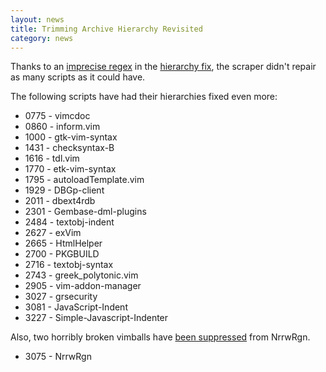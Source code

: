 ```yaml
---
layout: news
title: Trimming Archive Hierarchy Revisited
category: news
---
```


Thanks to an
[imprecise regex](https://github.com/vim-scripts/vim-scraper/commit/f90f0f791d365da3176b7dd9d2b518987b57dfa6)
in the
[hierarchy fix](/news/2010/11/13/remove-needless-dirs.html),
the scraper didn't repair as many scripts as it could have.

The following scripts have had their hierarchies fixed even more:

 * 0775 - vimcdoc
 * 0860 - inform.vim
 * 1000 - gtk-vim-syntax
 * 1431 - checksyntax-B
 * 1616 - tdl.vim
 * 1770 - etk-vim-syntax
 * 1795 - autoloadTemplate.vim
 * 1929 - DBGp-client
 * 2011 - dbext4rdb
 * 2301 - Gembase-dml-plugins
 * 2484 - textobj-indent
 * 2627 - exVim
 * 2665 - HtmlHelper
 * 2700 - PKGBUILD
 * 2716 - textobj-syntax
 * 2743 - greek\_polytonic.vim
 * 2905 - vim-addon-manager
 * 3027 - grsecurity
 * 3081 - JavaScript-Indent
 * 3227 - Simple-Javascript-Indenter

Also, two horribly broken vimballs have
[been suppressed](https://github.com/vim-scripts/vim-scraper/commit/348ec7961a42c95f25d9263dd4703f0664273877)
from NrrwRgn.

 * 3075 - NrrwRgn

